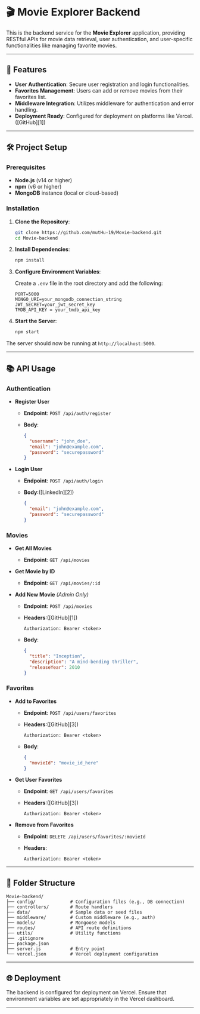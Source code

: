 
# 🎬 Movie Explorer Backend

This is the backend service for the **Movie Explorer** application, providing RESTful APIs for movie data retrieval, user authentication, and user-specific functionalities like managing favorite movies.

---

## 🚀 Features

* **User Authentication**: Secure user registration and login functionalities.
* **Favorites Management**: Users can add or remove movies from their favorites list.
* **Middleware Integration**: Utilizes middleware for authentication and error handling.
* **Deployment Ready**: Configured for deployment on platforms like Vercel.([GitHub][1])

---

## 🛠️ Project Setup

### Prerequisites

* **Node.js** (v14 or higher)
* **npm** (v6 or higher)
* **MongoDB** instance (local or cloud-based)

### Installation

1. **Clone the Repository**:

   ```bash
   git clone https://github.com/mutHu-19/Movie-backend.git
   cd Movie-backend
   ```



2. **Install Dependencies**:

   ```bash
   npm install
   ```



3. **Configure Environment Variables**:

   Create a `.env` file in the root directory and add the following:

   ```env
   PORT=5000
   MONGO_URI=your_mongodb_connection_string
   JWT_SECRET=your_jwt_secret_key
   TMDB_API_KEY = your_tmdb_api_key
   ```



4. **Start the Server**:

   ```bash
   npm start
   ```



The server should now be running at `http://localhost:5000`.

---

## 📚 API Usage

### Authentication

* **Register User**

  * **Endpoint**: `POST /api/auth/register`
  * **Body**:

    ```json
    {
      "username": "john_doe",
      "email": "john@example.com",
      "password": "securepassword"
    }
    ```

* **Login User**

  * **Endpoint**: `POST /api/auth/login`
  * **Body**:([LinkedIn][2])

    ```json
    {
      "email": "john@example.com",
      "password": "securepassword"
    }
    ```

### Movies

* **Get All Movies**

  * **Endpoint**: `GET /api/movies`

* **Get Movie by ID**

  * **Endpoint**: `GET /api/movies/:id`

* **Add New Movie** *(Admin Only)*

  * **Endpoint**: `POST /api/movies`

  * **Headers**:([GitHub][1])

    ```http
    Authorization: Bearer <token>
    ```

  * **Body**:

    ```json
    {
      "title": "Inception",
      "description": "A mind-bending thriller",
      "releaseYear": 2010
    }
    ```

### Favorites

* **Add to Favorites**

  * **Endpoint**: `POST /api/users/favorites`

  * **Headers**:([GitHub][3])

    ```http
    Authorization: Bearer <token>
    ```

  * **Body**:

    ```json
    {
      "movieId": "movie_id_here"
    }
    ```

* **Get User Favorites**

  * **Endpoint**: `GET /api/users/favorites`
  * **Headers**:([GitHub][3])

    ```http
    Authorization: Bearer <token>
    ```

* **Remove from Favorites**

  * **Endpoint**: `DELETE /api/users/favorites/:movieId`
  * **Headers**:

    ```http
    Authorization: Bearer <token>
    ```

---

## 🧾 Folder Structure

```plaintext
Movie-backend/
├── config/             # Configuration files (e.g., DB connection)
├── controllers/        # Route handlers
├── data/               # Sample data or seed files
├── middleware/         # Custom middleware (e.g., auth)
├── models/             # Mongoose models
├── routes/             # API route definitions
├── utils/              # Utility functions
├── .gitignore
├── package.json
├── server.js           # Entry point
└── vercel.json         # Vercel deployment configuration
```



---

## 🌐 Deployment

The backend is configured for deployment on Vercel. Ensure that environment variables are set appropriately in the Vercel dashboard.

---

